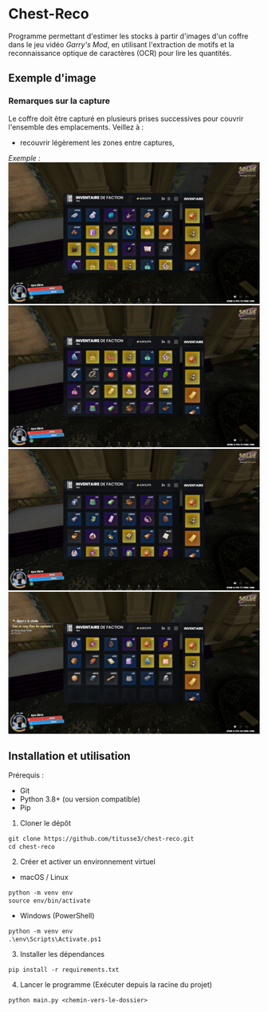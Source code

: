 # Chest-Reco

Programme permettant d'estimer les stocks à partir d'images d'un coffre dans 
le jeu vidéo _Garry's Mod_, en utilisant l'extraction de motifs et la 
reconnaissance optique de caractères (OCR) pour lire les quantités.

## Exemple d'image

### Remarques sur la capture

Le coffre doit être capturé en plusieurs prises successives pour couvrir l'ensemble des emplacements. Veillez à :
- recouvrir légèrement les zones entre captures,

_Exemple :_
![Image 1](project/ressources/coffre/18_10_25/1.jpg)
![Image 1](project/ressources/coffre/18_10_25/2.jpg)
![Image 1](project/ressources/coffre/18_10_25/3.jpg)
![Image 1](project/ressources/coffre/18_10_25/4.jpg)

## Installation et utilisation

Prérequis :
- Git
- Python 3.8+ (ou version compatible)
- Pip

1. Cloner le dépôt
```
git clone https://github.com/titusse3/chest-reco.git
cd chest-reco
```

2. Créer et activer un environnement virtuel
- macOS / Linux
```
python -m venv env
source env/bin/activate
```
- Windows (PowerShell)
```
python -m venv env
.\env\Scripts\Activate.ps1
```

3. Installer les dépendances
```
pip install -r requirements.txt
```

4. Lancer le programme
(Exécuter depuis la racine du projet)
```
python main.py <chemin-vers-le-dossier>
```
